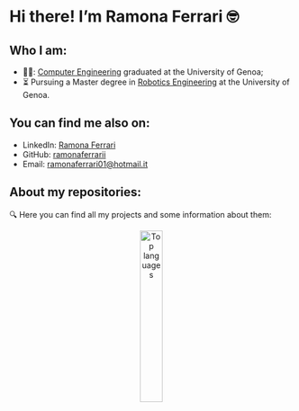 # Hi there! I’m Ramona Ferrari :nerd_face:

## Who I am: 
- 👩‍🎓: [Computer Engineering](https://corsi.unige.it/corsi/8719) graduated at the University of Genoa; 
- ⏳ Pursuing a Master degree in [Robotics Engineering](https://corsi.unige.it/en/corsi/10635) at the University of Genoa. 

## You can find me also on:
- LinkedIn: [Ramona Ferrari](https://www.linkedin.com/in/ramona-ferrari-3b6a07309/)  
- GitHub: [ramonaferrarii](https://github.com/ramonaferrarii)  
- Email: [ramonaferrari01@hotmail.it](mailto:ramonaferrari01@hotmail.it)


## About my repositories:
:mag: Here you can find all my projects and some information about them:

<p align="center">
  <img src="https://github-readme-stats.vercel.app/api/top-langs/?username=ramonaferrarii&layout=compact&langs_count=6&theme=synthwave" alt="Top languages" width="28%" />
</p>



